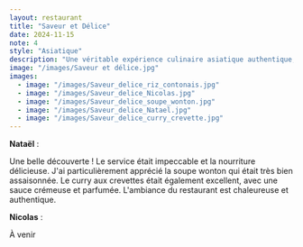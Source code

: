 ```yaml
---
layout: restaurant
title: "Saveur et Délice"
date: 2024-11-15
note: 4
style: "Asiatique"
description: "Une véritable expérience culinaire asiatique authentique, où les saveurs traditionnelles rencontrent un service chaleureux."
image: "/images/Saveur et délice.jpg"
images:
  - image: "/images/Saveur_delice_riz_contonais.jpg"
  - image: "/images/Saveur_delice_Nicolas.jpg"
  - image: "/images/Saveur_delice_soupe_wonton.jpg"
  - image: "/images/Saveur_delice_Natael.jpg"
  - image: "/images/Saveur_delice_curry_crevette.jpg"
---
```


**Nataël** :

Une belle découverte ! Le service était impeccable et la nourriture délicieuse. J'ai particulièrement apprécié la soupe wonton qui était très bien assaisonnée. Le curry aux crevettes était également excellent, avec une sauce crémeuse et parfumée. L'ambiance du restaurant est chaleureuse et authentique.

**Nicolas** :

À venir 